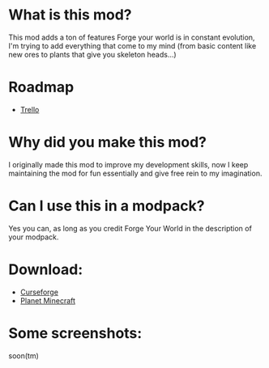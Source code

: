 # What is this mod?

This mod adds a ton of features
Forge your world is in constant evolution, I'm trying to add everything that come to my mind (from basic content like new ores to plants that give you skeleton heads...)

# Roadmap

- [Trello](https://trello.com/b/JLKmChhh/forge-your-world-2)

# Why did you make this mod?

I originally made this mod to improve my development skills, now I keep maintaining the mod for fun essentially and give free rein to my imagination.

# Can I use this in a modpack?

Yes you can, as long as you credit Forge Your World in the description of your modpack.

# Download:

- [Curseforge](https://www.curseforge.com/minecraft/mc-mods/forge-your-world/)
- [Planet Minecraft](https://www.planetminecraft.com/mod/1-11-2-forge-your-world/)

# Some screenshots:

soon(tm)
